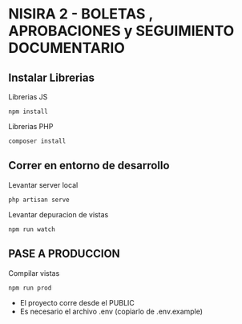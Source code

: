 # NISIRA 2 - BOLETAS , APROBACIONES y SEGUIMIENTO DOCUMENTARIO

## Instalar Librerias
<p>Librerias JS</p>

```
npm install
```

<p>Librerias PHP</p>

```
composer install
```

## Correr en entorno de desarrollo

<p>Levantar server local</p>

```
php artisan serve
```

<p>Levantar depuracion de vistas</p>

```
npm run watch
```

## PASE A PRODUCCION

<p>Compilar vistas</p>

```
npm run prod
```

* El proyecto corre desde el PUBLIC
* Es necesario el archivo .env (copiarlo de .env.example)